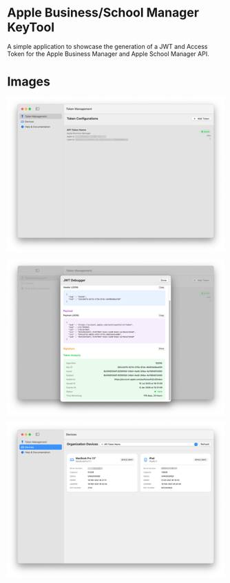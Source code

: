# Apple Business/School Manager KeyTool
A simple application to showcase the generation of a JWT and Access Token for the Apple Business Manager and Apple School Manager API.

# Images

![main](/images/img1.png)

![jwt debugger](/images/img2.png)

![devices](/images/img3.png)